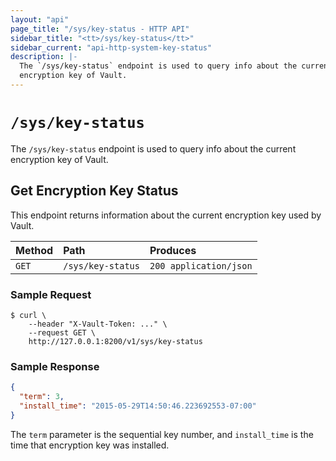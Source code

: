 ```yaml
---
layout: "api"
page_title: "/sys/key-status - HTTP API"
sidebar_title: "<tt>/sys/key-status</tt>"
sidebar_current: "api-http-system-key-status"
description: |-
  The `/sys/key-status` endpoint is used to query info about the current
  encryption key of Vault.
---
```


# `/sys/key-status`

The `/sys/key-status` endpoint is used to query info about the current
encryption key of Vault.

## Get Encryption Key Status

This endpoint returns information about the current encryption key used by
Vault.

| Method   | Path                         | Produces               |
| :------- | :--------------------------- | :--------------------- |
| `GET`    | `/sys/key-status`            | `200 application/json` |


### Sample Request

```
$ curl \
    --header "X-Vault-Token: ..." \
    --request GET \
    http://127.0.0.1:8200/v1/sys/key-status

```

### Sample Response

```json
{
  "term": 3,
  "install_time": "2015-05-29T14:50:46.223692553-07:00"
}
```

The `term` parameter is the sequential key number, and `install_time` is the
time that encryption key was installed.
